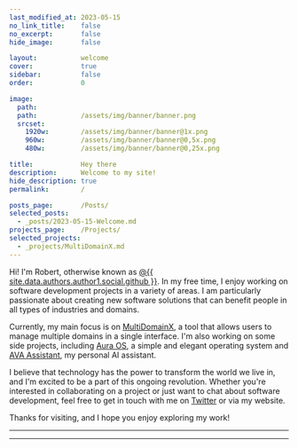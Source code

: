 ```yaml
---
last_modified_at: 2023-05-15
no_link_title:    false 
no_excerpt:       false 
hide_image:       false

layout:           welcome
cover:            true
sidebar:          false
order:            0

image:
  path:
  path:           /assets/img/banner/banner.png
  srcset:
    1920w:        /assets/img/banner/banner@1x.png
    960w:         /assets/img/banner/banner@0,5x.png
    480w:         /assets/img/banner/banner@0,25x.png

title:            Hey there
description:      Welcome to my site!
hide_description: true
permalink:        /

posts_page:       /Posts/
selected_posts:
  - _posts/2023-05-15-Welcome.md
projects_page:    /Projects/
selected_projects:
  - _projects/MultiDomainX.md
---
```


Hi! I'm Robert, otherwise known as [@{{ site.data.authors.author1.social.github }}]({{site.data.social.github.prepend}}{{site.data.authors.author1.social.github}}). In my free time, I enjoy working on software development projects in a variety of areas. I am particularly passionate about creating new software solutions that can benefit people in all types of industries and domains.

Currently, my main focus is on [MultiDomainX](https://ryvor.github.io/tag-multidomainx/), a tool that allows users to manage multiple domains in a single interface. I'm also working on some side projects, including [Aura OS](https://ryvor.github.io/tag-auraos), a simple and elegant operating system and [AVA Assistant](https://ryvor.github.io/tag-AVA), my personal AI assistant.

I believe that technology has the power to transform the world we live in, and I'm excited to be a part of this ongoing revolution. Whether you're interested in collaborating on a project or just want to chat about software development, feel free to get in touch with me on [Twitter]({{site.data.social.twitter.prepend}}{{site.data.authors.author1.social.twitter}}) or via my website.

Thanks for visiting, and I hope you enjoy exploring my work!

***

<!--projects-->

***

<!--posts-->